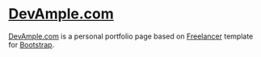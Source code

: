 # [DevAmple.com](https://devample.com)

[DevAmple.com](https://devample.com) is a personal portfolio page based on [Freelancer](https://github.com/BlackrockDigital/startbootstrap-freelancer) template for [Bootstrap](http://getbootstrap.com/).
